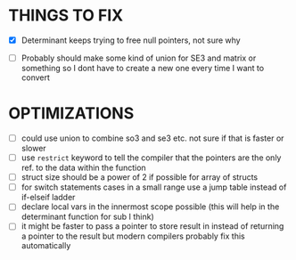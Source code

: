 # THINGS TO FIX
- [x] Determinant keeps trying to free null pointers, not sure why
- [ ] Probably should make some kind of union for SE3 and matrix or something so I dont have to create a new one every time I want to convert


# OPTIMIZATIONS
- [ ] could use union to combine so3 and se3 etc. not sure if that is faster or slower
- [ ] use `restrict` keyword to tell the compiler that the pointers are the only ref. to the data within the function
- [ ] struct size should be a power of 2 if possible for array of structs
- [ ] for switch statements cases in a small range use a jump table instead of if-elseif ladder
- [ ] declare local vars in the innermost scope possible (this will help in the determinant function for sub I think)
- [ ] it might be faster to pass a pointer to store result in instead of returning a pointer to the result but modern compilers probably fix this automatically 